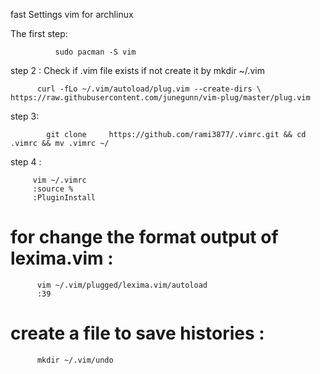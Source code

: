 fast Settings vim for archlinux 

The first step:

              sudo pacman -S vim  
              
step 2 : Check if .vim file exists  if not create it by mkdir ~/.vim 
 
          curl -fLo ~/.vim/autoload/plug.vim --create-dirs \
    https://raw.githubusercontent.com/junegunn/vim-plug/master/plug.vim     

step 3:

            git clone     https://github.com/rami3877/.vimrc.git && cd .vimrc && mv .vimrc ~/
            
step 4 : 

         vim ~/.vimrc
         :source %
         :PluginInstall
# for change the format output of lexima.vim :
          vim ~/.vim/plugged/lexima.vim/autoload
          :39
# create a file to save histories :
          mkdir ~/.vim/undo
